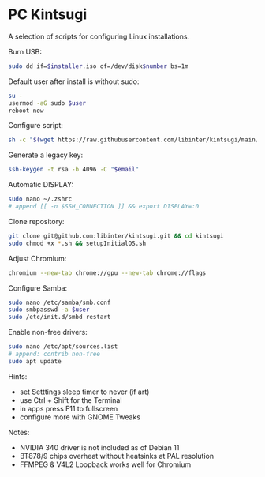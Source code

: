 # PC Kintsugi

A selection of scripts for configuring Linux installations.

Burn USB:

```zsh
sudo dd if=$installer.iso of=/dev/disk$number bs=1m
```

Default user after install is without sudo:

```zsh
su -
usermod -aG sudo $user
reboot now
```

Configure script:

```zsh
sh -c "$(wget https://raw.githubusercontent.com/libinter/kintsugi/main/setupInitialOS.sh -O -)"
```

Generate a legacy key:

```zsh
ssh-keygen -t rsa -b 4096 -C "$email"
```

Automatic DISPLAY:

```zsh
sudo nano ~/.zshrc
# append [[ -n $SSH_CONNECTION ]] && export DISPLAY=:0
```

Clone repository:

```zsh
git clone git@github.com:libinter/kintsugi.git && cd kintsugi
sudo chmod +x *.sh && setupInitialOS.sh
```

Adjust Chromium:

```zsh
chromium --new-tab chrome://gpu --new-tab chrome://flags
```

Configure Samba:

```zsh
sudo nano /etc/samba/smb.conf
sudo smbpasswd -a $user
sudo /etc/init.d/smbd restart
```

Enable non-free drivers:

```zsh
sudo nano /etc/apt/sources.list
# append: contrib non-free
sudo apt update
```

Hints:

* set Setttings sleep timer to never (if art)
* use Ctrl + Shift for the Terminal
* in apps press F11 to fullscreen
* configure more with GNOME Tweaks

Notes:

* NVIDIA 340 driver is not included as of Debian 11
* BT878/9 chips overheat without heatsinks at PAL resolution
* FFMPEG & V4L2 Loopback works well for Chromium